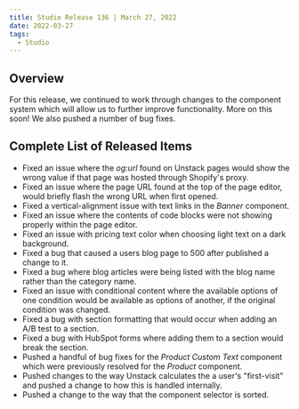 ```yaml
---
title: Studio Release 136 | March 27, 2022
date: 2022-03-27
tags:
  - Studio
---
```


## Overview

For this release, we continued to work through changes to the component system which will allow us to further improve
functionality. More on this soon! We also pushed a number of bug fixes.

## Complete List of Released Items

* Fixed an issue where the *og:url* found on Unstack pages would show the wrong value if that page was hosted through
  Shopify's proxy.
* Fixed an issue where the page URL found at the top of the page editor, would briefly flash the wrong URL when first
  opened.
* Fixed a vertical-alignment issue with text links in the *Banner* component.
* Fixed an issue where the contents of code blocks were not showing properly within the page editor.
* Fixed an issue with pricing text color when choosing light text on a dark background.
* Fixed a bug that caused a users blog page to 500 after published a change to it.
* Fixed a bug where blog articles were being listed with the blog name rather than the category name.
* Fixed an issue with conditional content where the available options of one condition would be available as options of
  another, if the original condition was changed.
* Fixed a bug with section formatting that would occur when adding an A/B test to a section.
* Fixed a bug with HubSpot forms where adding them to a section would break the section.
* Pushed a handful of bug fixes for the *Product Custom Text* component which were previously resolved for the *Product*
  component.
* Pushed changes to the way Unstack calculates the a user's "first-visit" and pushed a change to how this is handled
  internally.
* Pushed a change to the way that the component selector is sorted.
